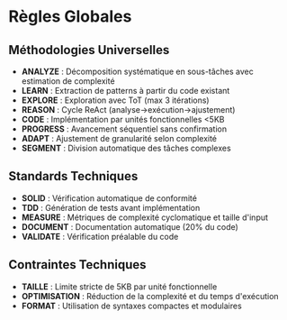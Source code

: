 # Règles Globales

## Méthodologies Universelles
- **ANALYZE** : Décomposition systématique en sous-tâches avec estimation de complexité
- **LEARN** : Extraction de patterns à partir du code existant
- **EXPLORE** : Exploration avec ToT (max 3 itérations)
- **REASON** : Cycle ReAct (analyse→exécution→ajustement)
- **CODE** : Implémentation par unités fonctionnelles <5KB
- **PROGRESS** : Avancement séquentiel sans confirmation
- **ADAPT** : Ajustement de granularité selon complexité
- **SEGMENT** : Division automatique des tâches complexes

## Standards Techniques
- **SOLID** : Vérification automatique de conformité
- **TDD** : Génération de tests avant implémentation
- **MEASURE** : Métriques de complexité cyclomatique et taille d'input
- **DOCUMENT** : Documentation automatique (20% du code)
- **VALIDATE** : Vérification préalable du code

## Contraintes Techniques
- **TAILLE** : Limite stricte de 5KB par unité fonctionnelle
- **OPTIMISATION** : Réduction de la complexité et du temps d'exécution
- **FORMAT** : Utilisation de syntaxes compactes et modulaires
